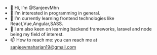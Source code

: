 - 👋 Hi, I’m @SanjeevMhn
- 👀 I’m interested in programming in general.
- 🌱 I’m currently learning frontend technologies like React,Vue,Angular,SASS.
- 🌱 I am also keen on learning backend frameworks, laravel and node being my field of interest.
- 📫 How to reach me: you can reach me at sanjeevmaharjan19@gmail.com

<!---
SanjeevMhn/SanjeevMhn is a ✨ special ✨ repository because its `README.md` (this file) appears on your GitHub profile.
You can click the Preview link to take a look at your changes.
--->
